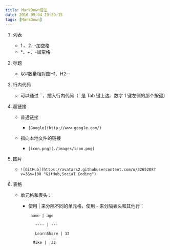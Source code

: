 ```yaml
---
title: MarkDown语法
date: 2016-09-04 23:30:15
tags: [MarkDown]
---
```



1. 列表

	* 1.、2.···加空格
	* *、+、-加空格

2. 标题
	
	* 以#数量相对应H1、H2···

3. 行内代码

	* 可以通过 ``，插入行内代码（` 是 Tab 键上边、数字 1 键左侧的那个按键）

4. 超链接

	* 普通链接
		* `[Google](http://www.google.com/)`
	
	* 指向本地文件的链接
		* `[icon.png](./images/icon.png)`

5. 图片
	
	* `![GitHub](https://avatars2.githubusercontent.com/u/3265208?v=3&s=100 "GitHub,Social Coding")`

6. 表格

	* 单元格和表头：
		* 使用 | 来分隔不同的单元格，使用 - 来分隔表头和其他行：

			`  name | age `
			
			`	---- | ---`
			
			`	LearnShare | 12`
			
			`	Mike |  32 `